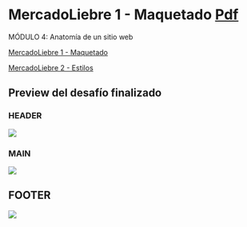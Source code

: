 # MercadoLiebre 1 - Maquetado [Pdf](https://github.com/EveNavarro/mercadoLiebre-Maquetado/blob/master/Desaf%C3%ADoPDF/ML1-pdf.pdf)
MÓDULO 4: Anatomía de un sitio web

[MercadoLiebre 1 - Maquetado](https://github.com/EveNavarro/mercadoLiebre-Maquetado)

[MercadoLiebre 2 - Estilos](https://github.com/EveNavarro/mercadoLiebre2-Estilos)

## Preview del desafío finalizado

### HEADER
<img src="https://github.com/EveNavarro/mercadoLiebre-Maquetado/blob/master/public/img/Preview%20del%20desafio-header.png">

### MAIN
<img src="https://github.com/EveNavarro/mercadoLiebre-Maquetado/blob/master/public/img/Preview%20del%20desafio-sections.png">

## FOOTER
<img src="https://github.com/EveNavarro/mercadoLiebre-Maquetado/blob/master/public/img/Preview%20del%20desafio-footer.png">
